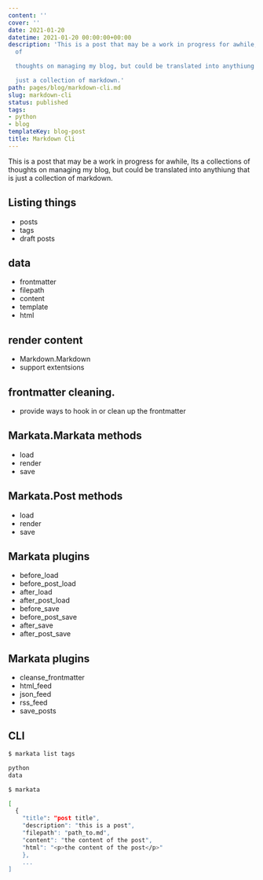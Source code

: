 ```yaml
---
content: ''
cover: ''
date: 2021-01-20
datetime: 2021-01-20 00:00:00+00:00
description: 'This is a post that may be a work in progress for awhile, Its a collections
  of

  thoughts on managing my blog, but could be translated into anythiung that is

  just a collection of markdown.'
path: pages/blog/markdown-cli.md
slug: markdown-cli
status: published
tags:
- python
- blog
templateKey: blog-post
title: Markdown Cli
---
```


This is a post that may be a work in progress for awhile, Its a collections of
thoughts on managing my blog, but could be translated into anythiung that is
just a collection of markdown.

## Listing things

* posts
* tags
* draft posts

## data

* frontmatter
* filepath
* content
* template
* html

## render content

* Markdown.Markdown
* support extentsions

## frontmatter cleaning.

* provide ways to hook in or clean up the frontmatter

## Markata.Markata methods

* load
* render
* save

## Markata.Post methods

* load
* render
* save

## Markata plugins

* before_load
* before_post_load
* after_load
* after_post_load
* before_save
* before_post_save
* after_save
* after_post_save


## Markata plugins

* cleanse_frontmatter
* html_feed
* json_feed
* rss_feed
* save_posts




## CLI

``` bash
$ markata list tags

python
data
```

``` bash
$ markata

[
  { 
    "title": "post title",
    "description": "this is a post",
    "filepath": "path_to.md",
    "content": "the content of the post",
    "html": "<p>the content of the post</p>"
    },
    ...
]
```

``` bash
```